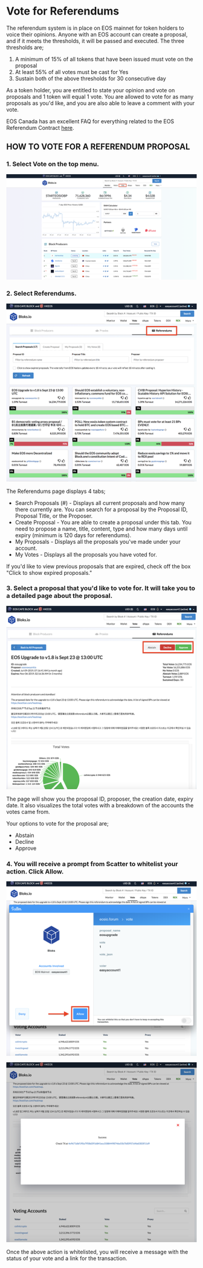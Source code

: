 # Vote for Referendums

The referendum system is in place on EOS mainnet for token holders to voice their opinions. Anyone with an EOS account can create a proposal, and if it meets the thresholds, it will be passed and executed. The three thresholds are;

1. A minimum of 15% of all tokens that have been issued must vote on the proposal
2. At least 55% of all votes must be cast for Yes 
3. Sustain both of the above thresholds for 30 consecutive day

As a token holder, you are entitled to state your opinion and vote on proposals and 1 token will equal 1 vote. You are allowed to vote for as many proposals as you'd like, and you are also able to leave a comment with your vote. 

EOS Canada has an excellent FAQ for everything related to the EOS Referendum Contract [here](https://www.eoscanada.com/en/answers-to-every-question-you-have-about-the-eos-referendum-contract).

## HOW TO VOTE FOR A REFERENDUM PROPOSAL

### **1. Select Vote on the top menu.**

![](../.gitbook/assets/image%20%2837%29.png)

### 2. Select Referendums.

![](../.gitbook/assets/image%20%2827%29.png)

The Referendums page displays 4 tabs;

* Search Proposals \(\#\) - Displays all current proposals and how many there currently are. You can search for a proposal by the Proposal ID, Proposal Title, or the Proposer. 
* Create Proposal - You are able to create a proposal under this tab. You need to propose a name, title, content, type and how many days until expiry \(minimum is 120 days for referendums\).
* My Proposals - Displays all the proposals you've made under your account.
* My Votes - Displays all the proposals you have voted for.

If you'd like to view previous proposals that are expired, check off the box "Click to show expired proposals."

### 3. Select a proposal that you'd like to vote for. It will take you to a detailed page about the proposal.

![](../.gitbook/assets/image%20%2826%29.png)

The page will show you the proposal ID, proposer, the creation date, expiry date. It also visualizes the total votes with a breakdown of the accounts the votes came from. 

Your options to vote for the proposal are;

* Abstain
* Decline
* Approve

### 4. You will receive a prompt from Scatter to whitelist your action. Click Allow.

![](../.gitbook/assets/image%20%2820%29.png)

![](../.gitbook/assets/image%20%2816%29.png)

Once the above action is whitelisted, you will receive a message with the status of your vote and a link for the transaction.

